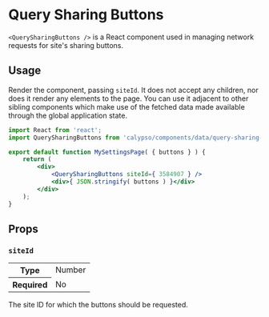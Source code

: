 # Query Sharing Buttons

`<QuerySharingButtons />` is a React component used in managing network requests for site's sharing buttons.

## Usage

Render the component, passing `siteId`. It does not accept any children, nor does it render any elements to the page. You can use it adjacent to other sibling components which make use of the fetched data made available through the global application state.

```jsx
import React from 'react';
import QuerySharingButtons from 'calypso/components/data/query-sharing-buttons';

export default function MySettingsPage( { buttons } ) {
	return (
		<div>
			<QuerySharingButtons siteId={ 3584907 } />
			<div>{ JSON.stringify( buttons ) }</div>
		</div>
	);
}
```

## Props

### `siteId`

<table>
	<tr><th>Type</th><td>Number</td></tr>
	<tr><th>Required</th><td>No</td></tr>
</table>

The site ID for which the buttons should be requested.
